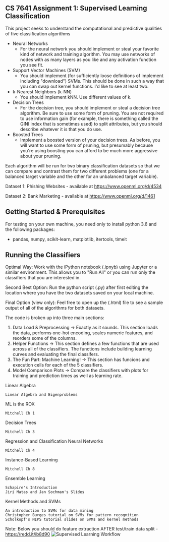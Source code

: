## CS 7641 Assignment 1: Supervised Learning Classification
This project seeks to understand the computational and predictive qualities of five classification algorithms
 
 * Neural Networks
     * For the neural network you should implement or steal your favorite kind of network and training algorithm. You may use networks of nodes with as many layers as you like and any activation function you see fit. 
 * Support Vector Machines (SVM)
     * You should implement (for sufficiently loose definitions of implement including "download") SVMs. This should be done in such a way that you can swap out kernel functions. I'd like to see at least two. 
 * k-Nearest Neighbors (k-NN)
     * You should implement kNN. Use different values of k. 
 * Decision Trees
     * For the decision tree, you should implement or steal a decision tree algorithm. Be sure to use some form of pruning. You are not required to use information gain (for example, there is something called the GINI index that is sometimes used) to split attributes, but you should describe whatever it is that you do use.
 * Boosted Trees
     * Implement a boosted version of your decision trees. As before, you will want to use some form of pruning, but presumably because you're using boosting you can afford to be much more aggressive about your pruning. 
 
Each algorithm will be run for two binary classification datasets so that we can compare and contrast them for two different problems (one for a balanced target variable and the other for an unbalanced target variable).

Dataset 1: Phishing Websites - available at https://www.openml.org/d/4534

Dataset 2: Bank Marketing - available at https://www.openml.org/d/1461


## Getting Started & Prerequisites
For testing on your own machine, you need only to install python 3.6 and the following packages:
- pandas, numpy, scikit-learn, matplotlib, itertools, timeit


## Running the Classifiers
Optimal Way: Work with the iPython notebook (.ipnyb) using Jupyter or a similar environment. This allows you to "Run All" or you can run only the classifiers that you are interested in.

Second Best Option: Run the python script (.py) after first editing the location where you have the two datasets saved on your local machine.

Final Option (view only): Feel free to open up the (.html) file to see a sample output of all of the algorithms for both datasets.

The code is broken up into three main sections:
1. Data Load & Preprocessing -> Exactly as it sounds. This section loads the data, performs one-hot encoding, scales numeric features, and reorders some of the columns.
2. Helper Functions -> This section defines a few functions that are used across all of the classifiers. The functions include building learning curves and evaluating the final classifers.
3. The Fun Part: Machine Learning! -> This section has funcions and execution cells for each of the 5 classifiers.
4. Model Comparison Plots -> Compare the classifiers with plots for training and prediction times as well as learning rate.


Linear Algebra

    Linear Algebra and Eigenproblems

ML is the ROX

    Mitchell Ch 1

Decision Trees

    Mitchell Ch 3

Regression and Classification
Neural Networks

    Mitchell Ch 4

Instance-Based Learning

    Mitchell Ch 8

Ensemble Learning

    Schapire's Introduction
    Jiri Matas and Jan Sochman's Slides

Kernel Methods and SVMs

    An introduction to SVMs for data mining
    Christopher Burges tutorial on SVMs for pattern recognition
    Scholkopf's NIPS tutorial slides on SVMs and kernel methods
    
Note: Below you should do feature extraction AFTER test/train data split - https://redd.it/ib8d90
![Supervised Learning Workflow](https://i.redd.it/7zfxkyey2ih51.png)
